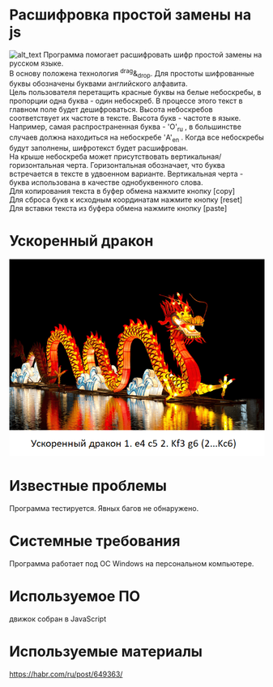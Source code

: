 # Расшифровка простой замены на js
![alt_text](https://github.com/vip690/js_zamena/blob/main/simply11.png)
Программа помогает расшифровать шифр простой замены на русском языке.<br>
В основу положена технология <sup>drag</sup>&<sub>drop</sub>.
Для простоты шифрованные буквы обозначены буквами английского алфавита.<br>
Цель пользователя перетащить красные буквы на белые небоскребы, в пропорции одна буква - один небоскреб.
В процессе этого текст в главном поле будет дешифроваться. Высота небоскребов соответствует их частоте в тексте. Высота букв - частоте в языке. Например, самая распространенная буква - 'О'<sub>ru</sub> , в большинстве случаев должна находиться на небоскребе 'A'<sub>en</sub> .
Когда все небоскребы будут заполнены, шифротекст будет расшифрован.
<br>
На крыше небоскреба может присутствовать вертикальная/горизонтальная черта.
Горизонтальная обозначает, что буква встречается в тексте в удвоенном варианте.
Вертикальная черта - буква использована в качестве однобуквенного слова.<br>
Для копирования текста в буфер обмена нажмите кнопку [copy]<br>
Для сброса букв к исходным координатам нажмите кнопку [reset]<br>
Для вставки текста из буфера обмена нажмите кнопку [paste]<br>

# Ускоренный дракон
![alt_text](https://github.com/kirill7785/Chess/blob/main/pic/Ускоренный%20дракон.jpg)

 # Известные проблемы
Программа тестируется. Явных багов не обнаружено.
# Системные требования
Программа работает под ОС Windows на персональном компьютере.
# Используемое ПО
движок собран в JavaScript
# Используемые материалы
https://habr.com/ru/post/649363/

